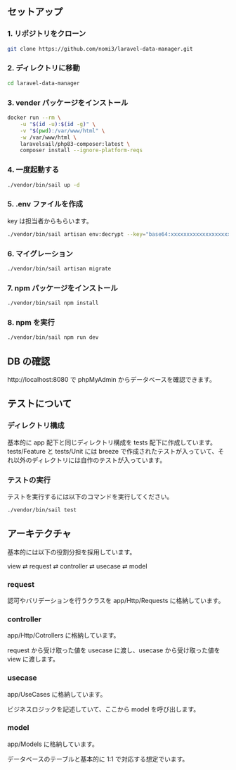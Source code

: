 ## セットアップ

### 1. リポジトリをクローン

```bash
git clone https://github.com/nomi3/laravel-data-manager.git
```

### 2. ディレクトリに移動

```bash
cd laravel-data-manager
```

### 3. vender パッケージをインストール

```bash
docker run --rm \
    -u "$(id -u):$(id -g)" \
    -v "$(pwd):/var/www/html" \
    -w /var/www/html \
    laravelsail/php83-composer:latest \
    composer install --ignore-platform-reqs
```

### 4. 一度起動する

```bash
./vendor/bin/sail up -d
```

### 5. .env ファイルを作成

key は担当者からもらいます。

```bash
./vendor/bin/sail artisan env:decrypt --key="base64:xxxxxxxxxxxxxxxxxxxxxxxxxxxxxxxxxxxxxxxxxxx="
```

### 6. マイグレーション

```bash
./vendor/bin/sail artisan migrate
```

### 7. npm パッケージをインストール

```bash
./vendor/bin/sail npm install
```

### 8. npm を実行

```bash
./vendor/bin/sail npm run dev
```

## DB の確認

http://localhost:8080 で phpMyAdmin からデータベースを確認できます。

## テストについて

### ディレクトリ構成

基本的に app 配下と同じディレクトリ構成を tests 配下に作成しています。
tests/Feature と tests/Unit には breeze で作成されたテストが入っていて、それ以外のディレクトリには自作のテストが入っています。

### テストの実行

テストを実行するには以下のコマンドを実行してください。

```bash
./vendor/bin/sail test
```

## アーキテクチャ

基本的には以下の役割分担を採用しています。

view ⇄ request ⇄ controller ⇄ usecase ⇄ model

### request

認可やバリデーションを行うクラスを app/Http/Requests に格納しています。

### controller

app/Http/Cotrollers に格納しています。

request から受け取った値を usecase に渡し、usecase から受け取った値を view に渡します。

### usecase

app/UseCases に格納しています。

ビジネスロジックを記述していて、ここから model を呼び出します。

### model

app/Models に格納しています。

データベースのテーブルと基本的に 1:1 で対応する想定でいます。
